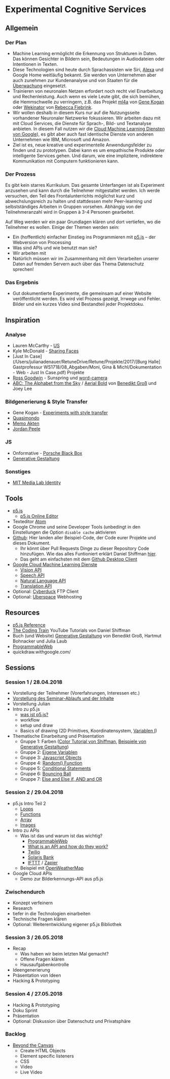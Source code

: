 # Experimental Cognitive Services

## Allgemein
### Der Plan

* Machine Learning ermöglicht die Erkennung von Strukturen in Daten. Das können Gesichter in Bildern sein, Bedeutungen in Audiodateien oder Intentionen in Texten.
* Diese Technologien sind heute durch Sprachassisten wie Siri, [Alexa](https://www.amazon.de/Amazon-Echo-Dot-Generation-Schwarz/dp/B01DFKBG54) und Google Home weitläufig bekannt. Sie werden von Unternehmen aber auch zunehmen zur Kundenanalyse und von Staaten für die [Überwachung](http://www.spiegel.de/netzwelt/netzpolitik/gesichtserkennung-am-berliner-suedkreuz-ein-test-fuer-unsere-freiheit-a-1160867.html) eingesetzt.
* Trainieren von neuronalen Netzen erfordert noch recht viel Einarbeitung und Rechenleistung. Auch wenn es viele Leute gibt, die sich bemühen, die Hemmschwelle zu verringern, z.B. das Projekt [ml4a](http://ml4a.github.io) von [Gene Kogan](http://genekogan.com) oder [Wekinator](http://www.wekinator.org) von [Rebecca Fiebrink](https://www.doc.gold.ac.uk/~mas01rf/homepage/).
* Wir wollen deshalb in diesem Kurs nur auf die Nutzungsseite vorhandener Neuronaler Netzwerke fokussieren. Wir arbeiten dazu mit mit Cloud Services, die Dienste für Sprach-, Bild- und Textanalyse anbieten. In diesem Fall nutzen wir die [Cloud Machine Learning Diensten von Google](https://cloud.google.com/products/machine-learning/)), es gibt aber auch fast identische Dienste von anderen Unternehmen wie IBM, Microsoft und Amazon.
* Ziel ist es, neue kreative und experimentelle Anwendungsfelder zu finden und zu prototypen. Dabei kann es um empathische Produkte oder intelligente Services gehen. Und darum, wie eine implizitere, indirektere Kommunikation mit Computern funktionieren kann. 

### Der Prozess
Es gibt kein starres Kurrikulum. Das gesamte Unterfangen ist als Experiment anzusehen und kann durch die Teilnehmer mitgestaltet werden. Ich werde versuchen, den Teil des Frontalunterrichts möglichst kurz und abwechslungsreich zu halten und stattdessen mehr Peer-learning und selbstständiges Arbeiten in Gruppen vorsehen.  Abhängig von der Teilnehmeranzahl wird in Gruppen à 3-4 Personen gearbeitet.

Auf Weg werden wir ein paar Grundlagen klären und dort vertiefen, wo die Teilnehmer es wollen. Einige der Themen werden sein:

* Ein (hoffentlich) einfacher Einstieg ins Programmieren mit [p5.js](p5js.org) – der Webversion von Processing
* Was sind APIs und wie benutzt man sie? 
* Wir arbeiten mit
* Natürlich müssen wir im Zusammenhang mit dem Verarbeiten unserer Daten auf fremden Servern auch über das Thema Datenschutz sprechen!
	
### Das Ergebnis
* Gut dokumentierte Experimente, die gemeinsam auf einer Website veröffentlicht werden. Es wird viel Prozess gezeigt, Irrwege und Fehler.  Bilder und ein kurzes Video sind Bestandteil jeder Projektdoku.


## Inspiration
### Analyse
* Lauren McCarthy - [US](http://www.lauren-mccarthy.com/us)
* Kyle McDonald - [Sharing Faces](https://vimeo.com/96549043)
* [Just In Case](/Users/julianadenauer/RetuneDrive/Retune/Projekte/2017/[Burg Halle] Gastprofessur WS1718/08_Abgaben/Moni, Gina & Michl/Dokumentation - Web - Just In Case.pdf) Projekte 
* [Ross Goodwin](http://rossgoodwin.com) - Sunspring und [word-camera](http://www.thehypertext.com/2015/12/01/novel-camera/)
* [ABC: The Alphabet from the Sky](http://benedikt-gross.de/log/2016/10/abc-the-alphabet-from-the-sky/) / [Aerial Bold](https://www.kickstarter.com/projects/357538735/aerial-bold-kickstart-the-planetary-search-for-let) von [Benedikt Groß](benedikt-gross.de) und Joey Lee

### Bildgenerierung & Style Transfer

* Gene Kogan - [Experiments with style transfer](http://genekogan.com/works/style-transfer/)
* [Quasimondo](http://quasimondo.com)
* [Memo Akten](http://www.memo.tv/learning-to-see-you-are-what-you-see/)
* [Jordan Peele](https://www.buzzfeed.com/davidmack/obama-fake-news-jordan-peele-psa-video-buzzfeed?utm_term=.ub9LvjLAO#.ldNP08PVj)


### JS
* Onformative - [Porsche Black Box](https://onformative.com/work/porsche-blackbox)
* [Generative Gestaltung](http://www.generative-gestaltung.de/2/)

### Sonstiges
* [MIT Media Lab Identity](http://thegreeneyl.com/mit-media-lab-identity-1)

## Tools
* [p5.js](http://p5js.org)
	* [p5.js Online Editor](http://editor.p5js.org)
* Texteditor [Atom](https://atom.io)
* Google Chrome und seine Developer Tools (unbedingt in den Einstellungen die Option `disable cache` aktivieren
* [Github](https://github.com/julianadenauer/khb-ss18-cognitiveservices): Hier landen aller Beispiel-Code, der Code eurer Projekte und dieses Dokument.
	* Ihr könnt über Pull Requests Dinge zu dieser Repository Code hinzufügen. Wie das alles Funtioniert erklärt Daniel Shiffman [hier](https://www.youtube.com/watch?v=BCQHnlnPusY&list=PLRqwX-V7Uu6ZF9C0YMKuns9sLDzK6zoiV).
	* Das geht am einfachsten mit dem [Github Desktop Client](https://desktop.github.com)
* [Google Cloud Machine Learning Dienste](https://cloud.google.com/products/machine-learning/)
	* [Vision API](https://cloud.google.com/vision/)
	* [Speech API](https://cloud.google.com/speech/)
	* [Natural Language API](https://cloud.google.com/natural-language/)
	* [Translation API](https://cloud.google.com/translate/)
* Optional: [Cyberduck](https://cyberduck.io) FTP Client
* Optional: [Uberspace](https://uberspace.de) Webhosting

## Resources
* [p5.js Reference](https://p5js.org/reference/)
* [The Coding Train](https://www.youtube.com/user/shiffman) YouTube Tutorials von Daniel Shiffman
* Buch (und Website) [Generative Gestaltung](http://www.generative-gestaltung.de/2/) von Benedikt Groß, Hartmut Bohnacker und Julia Laub
* [ProgrammableWeb](https://www.programmableweb.com)
* quickdraw.withgoogle.com/

## Sessions 

### Session 1 / 28.04.2018
* Vorstellung der Teilnehmer (Vorerfahrungen, Interessen etc.)
* [Vorstellung des Seminar-Ablaufs und der Inhalte](#der-plan)
* Vorstellung Julian
* Intro zu p5.js
	* [was ist p5.js?](http://hello.p5js.org)
	* workflow
	* setup und draw
	* Basics of drawing (2D Primitives, Koordinatensystem, [Variablen I](https://www.youtube.com/watch?v=RnS0YNuLfQQ&index=6&list=PLRqwX-V7Uu6Zy51Q-x9tMWIv9cueOFTFA))
* Thematische Einarbeitung und Präsentation
	* Gruppe 1: Farben ([Color Tutorial von Shiffman](https://www.youtube.com/watch?v=9mucjcrhFcM&index=4&list=PLRqwX-V7Uu6Zy51Q-x9tMWIv9cueOFTFA), [Beispiele von Generative Gestaltung](http://www.generative-gestaltung.de/2/))
	* Gruppe 2: [Eigene Variablen](https://www.youtube.com/watch?v=Bn_B3T_Vbxs&index=7&list=PLRqwX-V7Uu6Zy51Q-x9tMWIv9cueOFTFA)
	* Gruppe 3: [Javascript Objects](https://www.youtube.com/watch?v=-e5h4IGKZRY&list=PLRqwX-V7Uu6Zy51Q-x9tMWIv9cueOFTFA&index=8)
	* Gruppe 4: [Random() Function](https://www.youtube.com/watch?v=nfmV2kuQKwA&index=10&list=PLRqwX-V7Uu6Zy51Q-x9tMWIv9cueOFTFA)
	* Gruppe 5: [Conditional Statements](https://www.youtube.com/watch?v=1Osb_iGDdjk&index=11&list=PLRqwX-V7Uu6Zy51Q-x9tMWIv9cueOFTFA)
	* Gruppe 6: [Bouncing Ball](https://www.youtube.com/watch?v=LO3Awjn_gyU&list=PLRqwX-V7Uu6Zy51Q-x9tMWIv9cueOFTFA&index=12)
	* Gruppe 7: [Else and Else if, AND and OR](https://www.youtube.com/watch?v=r2S7j54I68c&index=13&list=PLRqwX-V7Uu6Zy51Q-x9tMWIv9cueOFTFA)

### Session 2 / 29.04.2018
* p5.js Intro Teil 2
	* [Loops](https://www.youtube.com/watch?v=cnRD9o6odjk&list=PLRqwX-V7Uu6Zy51Q-x9tMWIv9cueOFTFA&index=15)
	* [Functions](https://www.youtube.com/watch?v=wRHAitGzBrg&list=PLRqwX-V7Uu6Zy51Q-x9tMWIv9cueOFTFA&index=17)
	* [Array](https://www.youtube.com/watch?v=VIQoUghHSxU&index=23&list=PLRqwX-V7Uu6Zy51Q-x9tMWIv9cueOFTFA)
	* [Images](https://p5js.org/reference/#/p5.Image)
* Intro zu APIs
	* Was ist das und warum ist das wichtig?
		* [ProgrammableWeb](https://www.programmableweb.com)
		* [What is an API and how do they work?](https://www.programmableweb.com/api-university/what-are-apis-and-how-do-they-work)
		* [Twilio](https://www.twilio.com)
		* [Solaris Bank](https://www.solarisbank.com/de/)
		* [IFTTT](https://ifttt.com) / [Zapier](zapier.com)
	* Beispiel mit [OpenWeatherMap](openweathermap.org)
* Google Cloud APIs
	* Demo zur Bilderkennungs-API aus p5.js

### Zwischendurch
* Konzept verfeinern
* Research
* tiefer in die Technologien einarbeiten
* Technische Fragen klären
* Optional: Weiterentwicklung eigener p5.js Bibliothek

### Session 3 / 26.05.2018
* Recap
	* Was haben wir beim letzten Mal gemacht?
	* Offene Fragen klären
	* Hausaufgabenkontrolle
* Ideengenerierung
* Präsentation von Ideen
* Hacking & Prototyping

### Session 4 / 27.05.2018
* Hacking & Prototyping
* Doku Sprint
* Präsentation
* Optional: Diskussion über Datenschutz und Privatsphäre

### Backlog

* [Beyond the Canvas](https://github.com/processing/p5.js/wiki/Beyond-the-canvas)
	* Create HTML Objects
	* Element specific listeners
	* CSS
	* Video
	* Live Video
